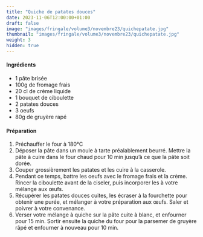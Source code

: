 ```yaml
---
title: "Quiche de patates douces"
date: 2023-11-06T12:00:00+01:00
draft: false
image: "images/fringale/volume3/novembre23/quichepatate.jpg"
thumbnail: "images/fringale/volume3/novembre23/quichepatate.jpg"
weight: 3
hidden: true
---
```


#### Ingrédients

- 1 pâte brisée
- 100g de fromage frais
- 20 cl de crème liquide
- 1 bouquet de ciboulette
- 2 patates douces
- 3 oeufs
- 80g de gruyère rapé

#### Préparation

1. Préchauffer le four à 180°C
2. Déposer la pâte dans un moule à tarte préalablement beurré. Mettre la pâte à cuire dans le four chaud pour 10 min jusqu’à ce que la pâte soit dorée.
3. Couper grossièrement les patates et les cuire à la casserole.
4. Pendant ce temps, battre les oeufs avec le fromage frais et la crème. Rincer la ciboulette avant de la ciseler, puis incorporer les à votre mélange aux œufs.
5. Récupérer les patates douces cuites, les écraser à la fourchette pour obtenir une purée, et mélanger à votre préparation aux œufs. Saler et poivrer à votre convenance.
6. Verser votre mélange à quiche sur la pâte cuite à blanc, et enfourner pour 15 min. Sortir ensuite la quiche du four pour la parsemer de gruyère râpé et enfourner à nouveau pour 10 min.
